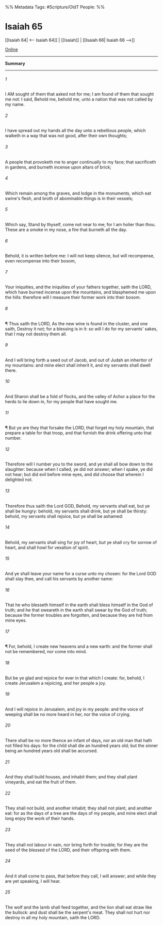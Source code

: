 

%% Metadata
Tags: #Scripture/OldT
People: 
%%
# Isaiah 65
[[Isaiah 64| <-- Isaiah 64]] | [[Isaiah]] | [[Isaiah 66| Isaiah 66 -->]]

[Online](https://churchofjesuschrist.org/study/scriptures/ot/isa/65?lang=eng)

---
__Summary__



---

###### 1
I AM sought of them that asked not for me; I am found of them that sought me not: I said, Behold me, behold me, unto a nation that was not called by my name.
###### 2
I have spread out my hands all the day unto a rebellious people, which walketh in a way that was not good, after their own thoughts;
###### 3
A people that provoketh me to anger continually to my face; that sacrificeth in gardens, and burneth incense upon altars of brick;
###### 4
Which remain among the graves, and lodge in the monuments, which eat swine's flesh, and broth of abominable things is in their vessels;
###### 5
Which say, Stand by thyself, come not near to me; for I am holier than thou.  These are a smoke in my nose, a fire that burneth all the day.
###### 6
Behold, it is written before me: I will not keep silence, but will recompense, even recompense into their bosom,
###### 7
Your iniquities, and the iniquities of your fathers together, saith the LORD, which have burned incense upon the mountains, and blasphemed me upon the hills: therefore will I measure their former work into their bosom.
###### 8
¶ Thus saith the LORD, As the new wine is found in the cluster, and one saith, Destroy it not; for a blessing is in it: so will I do for my servants' sakes, that I may not destroy them all.
###### 9
And I will bring forth a seed out of Jacob, and out of Judah an inheritor of my mountains: and mine elect shall inherit it, and my servants shall dwell there.
###### 10
And Sharon shall be a fold of flocks, and the valley of Achor a place for the herds to lie down in, for my people that have sought me.
###### 11
¶ But ye are they that forsake the LORD, that forget my holy mountain, that prepare a table for that troop, and that furnish the drink offering unto that number.
###### 12
Therefore will I number you to the sword, and ye shall all bow down to the slaughter: because when I called, ye did not answer; when I spake, ye did not hear; but did evil before mine eyes, and did choose that wherein I delighted not.
###### 13
Therefore thus saith the Lord GOD, Behold, my servants shall eat, but ye shall be hungry: behold, my servants shall drink, but ye shall be thirsty: behold, my servants shall rejoice, but ye shall be ashamed:
###### 14
Behold, my servants shall sing for joy of heart, but ye shall cry for sorrow of heart, and shall howl for vexation of spirit.
###### 15
And ye shall leave your name for a curse unto my chosen: for the Lord GOD shall slay thee, and call his servants by another name:
###### 16
That he who blesseth himself in the earth shall bless himself in the God of truth; and he that sweareth in the earth shall swear by the God of truth; because the former troubles are forgotten, and because they are hid from mine eyes.
###### 17
¶ For, behold, I create new heavens and a new earth: and the former shall not be remembered, nor come into mind.
###### 18
But be ye glad and rejoice for ever in that which I create: for, behold, I create Jerusalem a rejoicing, and her people a joy.
###### 19
And I will rejoice in Jerusalem, and joy in my people: and the voice of weeping shall be no more heard in her, nor the voice of crying.
###### 20
There shall be no more thence an infant of days, nor an old man that hath not filled his days: for the child shall die an hundred years old; but the sinner being an hundred years old shall be accursed.
###### 21
And they shall build houses, and inhabit them; and they shall plant vineyards, and eat the fruit of them.
###### 22
They shall not build, and another inhabit; they shall not plant, and another eat: for as the days of a tree are the days of my people, and mine elect shall long enjoy the work of their hands.
###### 23
They shall not labour in vain, nor bring forth for trouble; for they are the seed of the blessed of the LORD, and their offspring with them.
###### 24
And it shall come to pass, that before they call, I will answer; and while they are yet speaking, I will hear.
###### 25
The wolf and the lamb shall feed together, and the lion shall eat straw like the bullock: and dust shall be the serpent's meat.  They shall not hurt nor destroy in all my holy mountain, saith the LORD.



